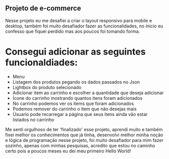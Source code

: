 ## Projeto de e-commerce
Nesse projeto eu me desafiei a criar o layout responsivo para mobile e desktop, também foi muito desafiador fazer as funcionalidades, no ínicio eu confesso que fiquei perdido mas aos poucos foi tomando forma.

# Consegui adicionar as seguintes funcionaldiades:
- Menu
- Listagem dos produtos pegando os dados passados no Json
- Lightbox do produto selecionado
- Adicionar item ao carrinho e escolher a quantidade que deseja adicionar
- Ícone do carrinho mostrando quantos itens foram adicionados
- No carrinho podemos ver os items que foram adicionados
- Podemos remover do carrinho o item que não  desejas mais
- Úsuario pode recarregar a página que seus itens ainda vão estar listados no carrinho

Me senti orgulhoso de ter 'finalizado' esse projeto, aprendi muito e também fixei melhor os conhecimentos que já tinha, desenvolvi melhor minha noção e lógica de programação nesse projeto, foi muito desafiador para mim fazer sozinho, apenas com minhas pesquisas, acredito que estou no caminho certo pois a poucos meses eu dei meu primeiro Hello World!
